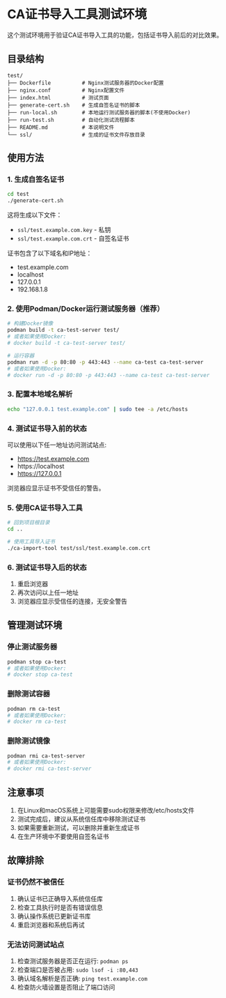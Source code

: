 # CA证书导入工具测试环境

这个测试环境用于验证CA证书导入工具的功能，包括证书导入前后的对比效果。

## 目录结构

```
test/
├── Dockerfile          # Nginx测试服务器的Docker配置
├── nginx.conf          # Nginx配置文件
├── index.html          # 测试页面
├── generate-cert.sh    # 生成自签名证书的脚本
├── run-local.sh        # 本地运行测试服务器的脚本(不使用Docker)
├── run-test.sh         # 自动化测试流程脚本
├── README.md           # 本说明文件
└── ssl/                # 生成的证书文件存放目录
```

## 使用方法

### 1. 生成自签名证书

```bash
cd test
./generate-cert.sh
```

这将生成以下文件：
- `ssl/test.example.com.key` - 私钥
- `ssl/test.example.com.crt` - 自签名证书

证书包含了以下域名和IP地址：
- test.example.com
- localhost
- 127.0.0.1
- 192.168.1.8

### 2. 使用Podman/Docker运行测试服务器（推荐）

```bash
# 构建Docker镜像
podman build -t ca-test-server test/
# 或者如果使用Docker:
# docker build -t ca-test-server test/

# 运行容器
podman run -d -p 80:80 -p 443:443 --name ca-test ca-test-server
# 或者如果使用Docker:
# docker run -d -p 80:80 -p 443:443 --name ca-test ca-test-server
```

### 3. 配置本地域名解析

```bash
echo "127.0.0.1 test.example.com" | sudo tee -a /etc/hosts
```

### 4. 测试证书导入前的状态

可以使用以下任一地址访问测试站点:
- https://test.example.com
- https://localhost
- https://127.0.0.1

浏览器应显示证书不受信任的警告。

### 5. 使用CA证书导入工具

```bash
# 回到项目根目录
cd ..

# 使用工具导入证书
./ca-import-tool test/ssl/test.example.com.crt
```

### 6. 测试证书导入后的状态

1. 重启浏览器
2. 再次访问以上任一地址
3. 浏览器应显示受信任的连接，无安全警告

## 管理测试环境

### 停止测试服务器

```bash
podman stop ca-test
# 或者如果使用Docker:
# docker stop ca-test
```

### 删除测试容器

```bash
podman rm ca-test
# 或者如果使用Docker:
# docker rm ca-test
```

### 删除测试镜像

```bash
podman rmi ca-test-server
# 或者如果使用Docker:
# docker rmi ca-test-server
```

## 注意事项

1. 在Linux和macOS系统上可能需要sudo权限来修改/etc/hosts文件
2. 测试完成后，建议从系统信任库中移除测试证书
3. 如果需要重新测试，可以删除并重新生成证书
4. 在生产环境中不要使用自签名证书

## 故障排除

### 证书仍然不被信任

1. 确认证书已正确导入系统信任库
2. 检查工具执行时是否有错误信息
3. 确认操作系统已更新证书库
4. 重启浏览器和系统后再试

### 无法访问测试站点

1. 检查测试服务器是否正在运行: `podman ps`
2. 检查端口是否被占用: `sudo lsof -i :80,443`
3. 确认域名解析是否正确: `ping test.example.com`
4. 检查防火墙设置是否阻止了端口访问
